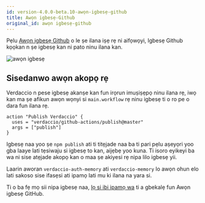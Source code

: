 ```yaml
---
id: version-4.0.0-beta.10-awọn-igbesẹ-github
title: Awọn igbesẹ-Github
original_id: awọn igbesẹ-github
---
```


Pẹlu [Awọn igbesẹ Github](https://github.com/features/actions) o le ṣe ilana iṣẹ rẹ ni aifọwọyi, Igbesẹ Github kọọkan n ṣe igbesẹ kan ni pato ninu ilana kan.

![awọn igbesẹ](/img/github-actions.png)

## Sisedanwo awọn akopọ rẹ

Verdaccio n pese igbesẹ akanṣe kan fun irọrun imuṣiṣẹpọ ninu ilana rẹ, iwọ kan ma ṣe afikun awọn wọnyi si `main.workflow` rẹ ninu igbesẹ ti o ro pe o dara fun ilana rẹ.

```gha
action "Publish Verdaccio" {
  uses = "verdaccio/github-actions/publish@master"
  args = ["publish"]
}
```

Igbesẹ naa yoo ṣe `npm publish` ati ti titẹjade naa ba ti pari pẹlu aṣeyọri yoo gba laaye lati tẹsiwaju si igbesẹ to kan, aijẹbẹ yoo kuna. Ti isoro eyikeyi ba wa ni sise atẹjade akopọ kan o maa ṣe akiyesi rẹ nipa lilo igbesẹ yii.

Laarin aworan `verdaccio-auth-memory` ati `verdaccio-memory` lo awọn ohun elo lati sakoso sise ifasẹsi ati ipamọ lati mu ki ilana na yara si.

Ti o ba fẹ mọ sii nipa igbesẹ naa, [lọ si ibi ipamọ wa](https://github.com/verdaccio/github-actions) ti a gbekalẹ fun Awọn igbesẹ GitHub.